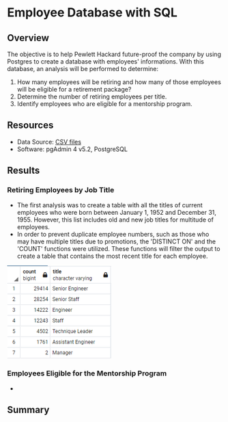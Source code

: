 # Employee Database with SQL

## Overview
The objective is to help Pewlett Hackard future-proof the company by using Postgres to create a database with employees' informations.  With this database, an analysis will be performed to determine:

  1. How many employees will be retiring and how many of those employees will be eligible for a retirement package?
  2. Determine the number of retiring employees per title.
  3. Identify employees who are eligible for a mentorship program.   

## Resources
- Data Source: [CSV files](https://github.com/junepwk/pewlett-hackard-analysis/tree/main/data)
- Software: pgAdmin 4 v5.2, PostgreSQL

## Results

### Retiring Employees by Job Title

- The first analysis was to create a table with all the titles of current employees who were born between January 1, 1952 and December 31, 1955.  However, this list includes old and new job titles for multitude of employees.
- In order to prevent duplicate employee numbers, such as those who may have multiple titles due to promotions, the 'DISTINCT ON' and the 'COUNT' functions were utilized.  These functions will filter the output to create a table that contains the most recent title for each employee. 

![retiring_titles_output](https://github.com/junepwk/pewlett-hackard-analysis/blob/main/output/retiring_titles_output.png)

### Employees Eligible for the Mentorship Program
- 

## Summary

